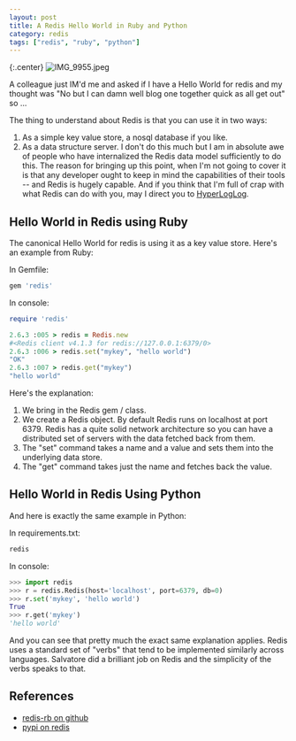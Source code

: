 ```yaml
---
layout: post
title: A Redis Hello World in Ruby and Python
category: redis
tags: ["redis", "ruby", "python"]
---
```

{:.center}
![IMG_9955.jpeg](/blog/assets/IMG_9955.jpeg)

A colleague just IM'd me and asked if I have a Hello World for redis and my thought was "No but I can damn well blog one together quick as all get out" so ...

The thing to understand about Redis is that you can use it in two ways:

1. As a simple key value store, a nosql database if you like.
2. As a data structure server.  I don't do this much but I am in absolute awe of people who have internalized the Redis data model sufficiently to do this.  The reason for bringing up this point, when I'm not going to cover it is that any developer ought to keep in mind the capabilities of their tools -- and Redis is hugely capable.  And if you think that I'm full of crap with what Redis can do with you, may I direct you to [HyperLogLog](https://thoughtbot.com/blog/hyperloglogs-in-redis).  

## Hello World in Redis using Ruby

The canonical Hello World for redis is using it as a key value store.  Here's an example from Ruby:

In Gemfile:

```ruby
gem 'redis'
```

In console:

```ruby
require 'redis'

2.6.3 :005 > redis = Redis.new
#<Redis client v4.1.3 for redis://127.0.0.1:6379/0>
2.6.3 :006 > redis.set("mykey", "hello world")
"OK"
2.6.3 :007 > redis.get("mykey")
"hello world"
```

Here's the explanation:

1.  We bring in the Redis gem / class.
2. We create a Redis object.  By default Redis runs on localhost at port 6379.  Redis has a quite solid network architecture so you can have a distributed set of servers with the data fetched back from them.
3. The "set" command takes a name and a value and sets them into the underlying data store.
4. The "get" command takes just the name and fetches back the value.

## Hello World in Redis Using Python

And here is exactly the same example in Python:

In requirements.txt:

```python
redis
```

In console:

```python
>>> import redis
>>> r = redis.Redis(host='localhost', port=6379, db=0)
>>> r.set('mykey', 'hello world')
True
>>> r.get('mykey')
'hello world'
```

And you can see that pretty much the exact same explanation applies.  Redis uses a standard set of "verbs" that tend to be implemented similarly across languages.  Salvatore did a brilliant job on Redis and the simplicity of the verbs speaks to that.

## References

* [redis-rb on github](https://github.com/redis/redis-rb)
* [pypi on redis](https://pypi.org/project/redis/)